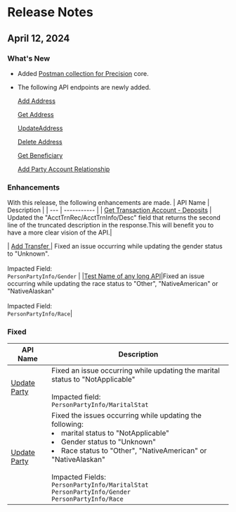 # Release Notes

<!-- 
type: tab 
titles: Premier, Precision, Signature, Cleartouch, Finxact, DNA 
-->

## April 12, 2024

### What's New
- Added [Postman collection for Precision](https://github.com/Fiserv/banking-hub/files/14896028/Banking.Hub.-.Precision-.Trial.Plan.Postman.Collection.postman_collection.zip) core.
- The following API endpoints are newly added.

  [Add Address](Google.com)

  [Get Address](Google.com)

  [UpdateAddress](Google.com)

  [Delete Address](Google.com)

  [Get Beneficiary](Google.com)

  [Add Party Account Relationship](Google.com)

### Enhancements
With this release, the following enhancements are made. 
| API Name | Description |
| --- | ----------- |
| [Get Transaction Account - Deposits](https://google.com "View Link") | Updated the "AcctTrnRec/AcctTrnInfo/Desc" field that returns the second line of the truncated description in the response.This will benefit you to have a more clear vision of the API.|

| [Add Transfer ](https://google.com "View Link") | Fixed an issue occurring while updating the gender status to "Unknown". <br><br>Impacted Field: <br> `PersonPartyInfo/Gender` | 
|[Test Name of any long API](https://google.com "View Link")|Fixed an issue occurring while updating the race status to "Other", "NativeAmerican" or "NativeAlaskan" <br><br>Impacted Field:<br>`PersonPartyInfo/Race`|

### Fixed
| API Name | Description |
| --- | ----------- |
| [Update Party](https://google.com "View Link") | Fixed an issue occurring while updating the marital status to "NotApplicable" <br><br> Impacted field:<br> `PersonPartyInfo/MaritalStat` |
|[Update Party](https://google.com "View Link")|Fixed the issues occurring while updating the following: <br> <li> marital status to "NotApplicable"</li> <li> Gender status to "Unknown"</li> <li> Race status to "Other", "NativeAmerican" or "NativeAlaskan" </li> <br>Impacted Fields:<br>`PersonPartyInfo/MaritalStat`<br>`PersonPartyInfo/Gender`<br>`PersonPartyInfo/Race`|
